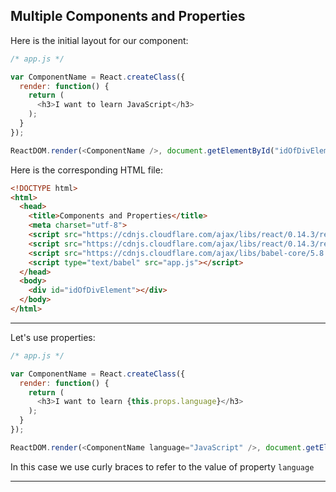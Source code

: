 ## Multiple Components and Properties
Here is the initial layout for our component:

```JavaScript
/* app.js */

var ComponentName = React.createClass({
  render: function() {
    return (
      <h3>I want to learn JavaScript</h3>
    );
  }
});

ReactDOM.render(<ComponentName />, document.getElementById("idOfDivElement"));
```

Here is the corresponding HTML file:

```HTML
<!DOCTYPE html>
<html>
  <head>
    <title>Components and Properties</title>
    <meta charset="utf-8">
    <script src="https://cdnjs.cloudflare.com/ajax/libs/react/0.14.3/react.js"></script>
    <script src="https://cdnjs.cloudflare.com/ajax/libs/react/0.14.3/react-dom.js"></script>
    <script src="https://cdnjs.cloudflare.com/ajax/libs/babel-core/5.8.23/browser.min.js"></script>
    <script type="text/babel" src="app.js"></script>
  </head>
  <body>
    <div id="idOfDivElement"></div>
  </body>
</html>
```
---
Let's use properties:

```JavaScript
/* app.js */

var ComponentName = React.createClass({
  render: function() {
    return (
      <h3>I want to learn {this.props.language}</h3>
    );
  }
});

ReactDOM.render(<ComponentName language="JavaScript" />, document.getElementById("idOfDivElement"));
```

In this case we use curly braces to refer to the value of property `language`

---
